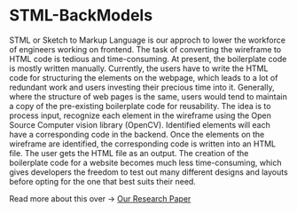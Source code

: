 # STML-BackModels

STML or Sketch to Markup Language is our approch to lower the workforce of engineers working on frontend. The task of converting the wireframe to HTML code is tedious and time-consuming. At present, the boilerplate code is mostly written manually. Currently, the users have to write the HTML code for structuring the elements on the webpage, which leads to a lot of redundant work and users investing their precious time into it. Generally, where the structure of web pages is the same, users would tend to maintain a copy of the pre-existing boilerplate code for reusability. The idea is to process input, recognize each element in the wireframe using the Open Source Computer vision library (OpenCV). Identified elements will each have a corresponding code in the backend. Once the elements on the wireframe are identified, the corresponding code is written into an HTML file. The user gets the HTML file as an output. The creation of the boilerplate code for a website becomes much less time-consuming, which gives developers the freedom to test out many different designs and layouts before opting for the one that best suits their need.

Read more about this over -> [Our Research Paper](https://papers.ssrn.com/sol3/papers.cfm?abstract_id=3740413)
